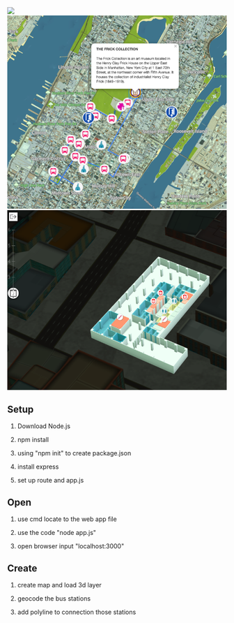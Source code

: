 <img src="https://github.com/Joey2793/bus_line/blob/master/img/screen.png">
<img src = "https://github.com/Joey2793/New_York_Blue_Route_Bus_Tour/blob/master/img/capture3.png">
<img src = "https://github.com/Joey2793/New_York_Blue_Route_Bus_Tour/blob/master/img/capture2.png">
<h2>Setup</h2>
<p>

1. Download Node.js

2. npm install

3. using "npm init"  to create package.json

4. install express

5. set up route and app.js
</p>

<h2>Open</h2>
<p>
  
1. use cmd locate to the web app file

2. use the code "node app.js"

3. open browser input "localhost:3000"
</p>

<h2>Create</h2>
<p>

1. create map and load 3d layer
  
2. geocode the bus stations

3. add polyline to connection those stations
<p>

